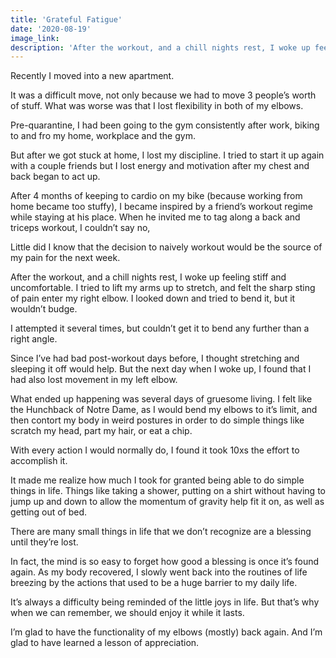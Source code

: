 ```yaml
---
title: 'Grateful Fatigue'
date: '2020-08-19'
image_link: 
description: 'After the workout, and a chill nights rest, I woke up feeling stiff and uncomfortable. I tried to lift my arms up to stretch, and felt...'
---
```

Recently I moved into a new apartment.

It was a difficult move, not only because we had to move 3 people’s worth of stuff. What was worse was that I lost flexibility in both of my elbows.

Pre-quarantine, I had been going to the gym consistently after work, biking to and fro my home, workplace and the gym.

But after we got stuck at home, I lost my discipline. I tried to start it up again with a couple friends but I lost energy and motivation after my chest and back began to act up.

After 4 months of keeping to cardio on my bike (because working from home became too stuffy), I became inspired by a friend’s workout regime while staying at his place. When he invited me to tag along a back and triceps workout, I couldn’t say no,

Little did I know that the decision to naively workout would be the source of my pain for the next week.

After the workout, and a chill nights rest, I woke up feeling stiff and uncomfortable. I tried to lift my arms up to stretch, and felt the sharp sting of pain enter my right elbow. I looked down and tried to bend it, but it wouldn’t budge.

I attempted it several times, but couldn’t get it to bend any further than a right angle.

Since I’ve had bad post-workout days before, I thought stretching and sleeping it off would help. But the next day when I woke up, I found that I had also lost movement in my left elbow.

What ended up happening was several days of gruesome living. I felt like the Hunchback of Notre Dame, as I would bend my elbows to it’s limit, and then contort my body in weird postures in order to do simple things like scratch my head, part my hair, or eat a chip.

With every action I would normally do, I found it took 10xs the effort to accomplish it.

It made me realize how much I took for granted being able to do simple things in life. Things like taking a shower, putting on a shirt without having to jump up and down to allow the momentum of gravity help fit it on, as well as getting out of bed.

There are many small things in life that we don’t recognize are a blessing until they’re lost.

In fact, the mind is so easy to forget how good a blessing is once it’s found again. As my body recovered, I slowly went back into the routines of life breezing by the actions that used to be a huge barrier to my daily life.

It’s always a difficulty being reminded of the little joys in life. But that’s why when we can remember, we should enjoy it while it lasts.

I’m glad to have the functionality of my elbows (mostly) back again. And I’m glad to have learned a lesson of appreciation.